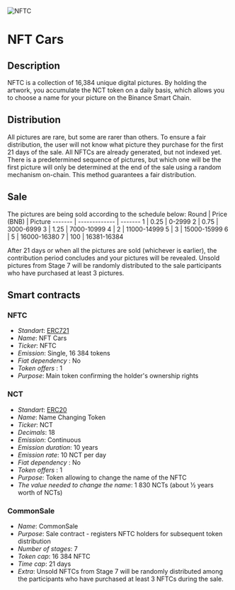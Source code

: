 ![NFTC](logo.jpg "NTFC")

# NFT Cars

## Description
NFTC is a collection of 16,384 unique digital pictures.
By holding the artwork, you accumulate the NCT token on a daily basis, which allows you to choose a name for your picture on the Binance Smart Chain.

## Distribution
All pictures are rare, but some are rarer than others.
To ensure a fair distribution, the user will not know what picture they purchase for the first 21 days of the sale.
All NFTCs are already generated, but not indexed yet.
There is a predetermined sequence of pictures, but which one will be the first picture will only be determined at the end of the sale using a random mechanism on-chain.
This method guarantees a fair distribution.

## Sale
The pictures are being sold according to the schedule below:
Round   | Price (BNB)   | Picture
------- | ------------- | -------
1       | 0.25          | 0-2999
2       | 0.75          | 3000-6999
3       | 1.25          | 7000-10999
4       | 2             | 11000-14999
5       | 3             | 15000-15999
6       | 5             | 16000-16380
7       | 100           | 16381-16384

After 21 days or when all the pictures are sold (whichever is earlier), the contribution period concludes and your pictures will be revealed.
Unsold pictures from Stage 7 will be randomly distributed to the sale participants who have purchased at least 3 pictures.

## Smart contracts

### NFTC
* _Standart_: [ERC721](https://github.com/ethereum/EIPs/blob/master/EIPS/eip-721.md)
* _Name_: NFT Cars
* _Ticker_: NFTC
* _Emission_: Single, 16 384 tokens
* _Fiat dependency_ : No
* _Token offers_ : 1
* _Purpose_: Main token confirming the holder's ownership rights

### NCT
* _Standart_: [ERC20](https://github.com/ethereum/EIPs/blob/master/EIPS/eip-20.md)
* _Name_: Name Changing Token
* _Ticker_: NCT
* _Decimals_: 18
* _Emission_: Сontinuous
* _Emission duration_: 10 years
* _Emission rate_: 10 NCT per day
* _Fiat dependency_ : No
* _Token offers_ : 1
* _Purpose_: Token allowing to change the name of the NFTC
* _The value needed to change the name_: 1 830 NCTs (about ½ years worth of NCTs)

### CommonSale
* _Name_: CommonSale
* _Purpose_: Sale contract - registers NFTC holders for subsequent token distribution
* _Number of stages_: 7
* _Token cap_: 16 384 NFTC
* _Time cap_: 21 days
* _Extra_: Unsold NFTCs from Stage 7 will be randomly distributed among the participants who have purchased at least 3 NFTCs during the sale.


